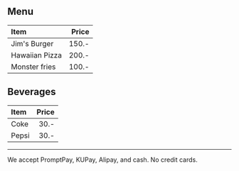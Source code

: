 ## Menu

| Item                                   | Price |
|:---------------------------------------|------:|
| Jim's Burger                           | 150.- |
| Hawaiian Pizza                         | 200.- |
| Monster fries                          | 100.- |

## Beverages

| Item                                   | Price |
|:---------------------------------------|------:|
| Coke                                   |  30.- |
| Pepsi                                  |  30.- |

---

We accept PromptPay, KUPay, Alipay, and cash. No credit cards.

